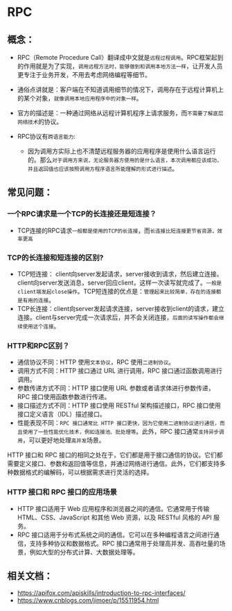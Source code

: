 # RPC
## 概念：
- RPC（Remote Procedure Call）翻译成中文就是`远程过程调用`。RPC框架起到的作用就是为了实现，`调用远程方法时，能够做到和调用本地方法一样`，让开发人员更专注于业务开发，不用去考虑网络编程等细节。
- 通俗点讲就是：客户端在不知道调用细节的情况下，调用存在于远程计算机上的某个对象，`就像调用本地应用程序中的对象一样`。
- 官方的描述是：一种通过网络从远程计算机程序上请求服务，而`不需要了解底层网络技术`的协议。

- RPC协议有`跨语言能力`:
    - 因为调用方实际上也不清楚远程服务器的应用程序是使用什么语言运行的。那么`对于调用方来说，无论服务器方使用的是什么语言，本次调用都应该成功，并且返回值也应该按照调用方程序语言所能理解的形式进行描述`。

## 常见问题：
### 一个RPC请求是一个TCP的长连接还是短连接？
- TCP连接的RPC请求`一般都是使用的TCP的长连接`，而`长连接比短连接更节省资源，效率更高`
### TCP的长连接和短连接的区别?
- TCP短连接： client向server发起请求，server接收到请求，然后建立连接。client向server发送消息，server回应client，这样一次读写就完成了。`一般是client端发起close操作`。TCP短连接的优点是：`管理起来比较简单，存在的连接都是有用的连接`。
- TCP长连接：client向server发起请求连接，server接收到client的请求，建立连接。client与server完成一次请求后，并不会关闭连接，`后面的读写操作都会继续使用这个连接`。

### HTTP和RPC区别？
- 通信协议不同：HTTP 使用`文本协议`，RPC 使用`二进制协议`。
- 调用方式不同：HTTP 接口通过 URL 进行调用，RPC 接口通过函数调用进行调用。
- 参数传递方式不同：HTTP 接口使用 URL 参数或者请求体进行参数传递，RPC 接口使用函数参数进行传递。
- 接口描述方式不同：HTTP 接口使用 RESTful 架构描述接口，RPC 接口使用接口定义语言（IDL）描述接口。
- 性能表现不同：`RPC 接口通常比 HTTP 接口更快，因为它使用二进制协议进行通信，而且使用了一些性能优化技术，例如连接池、批处理等`。此外，RPC 接口通常`支持异步调用`，可以更好地处理`高并发`场景。

HTTP 接口和 RPC 接口的相同之处在于，它们都是用于接口通信的协议。它们都需要定义接口、参数和返回值等信息，并通过网络进行通信。此外，它们都支持多种数据格式的编解码，可以根据需求进行灵活的选择。

### HTTP 接口和 RPC 接口的应用场景
- HTTP 接口适用于 Web 应用程序和浏览器之间的通信。它通常用于传输 HTML、CSS、JavaScript 和其他 Web 资源，以及 RESTful 风格的 API 服务。
- RPC 接口适用于分布式系统之间的通信。它可以在多种编程语言之间进行通信，支持多种协议和数据格式。RPC 接口通常用于处理高并发、高吞吐量的场景，例如大型的分布式计算、大数据处理等。


## 相关文档：
- https://apifox.com/apiskills/introduction-to-rpc-interfaces/
- https://www.cnblogs.com/jimoer/p/15511954.html